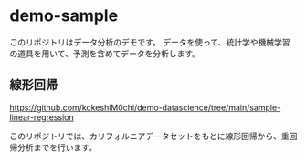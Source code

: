# demo-sample

このリポジトリはデータ分析のデモです。
データを使って、統計学や機械学習の道具を用いて、予測を含めてデータを分析します。

## 線形回帰

https://github.com/kokeshiM0chi/demo-datascience/tree/main/sample-linear-regression

このリポジトリでは、カリフォルニアデータセットをもとに線形回帰から、重回帰分析までを行います。
